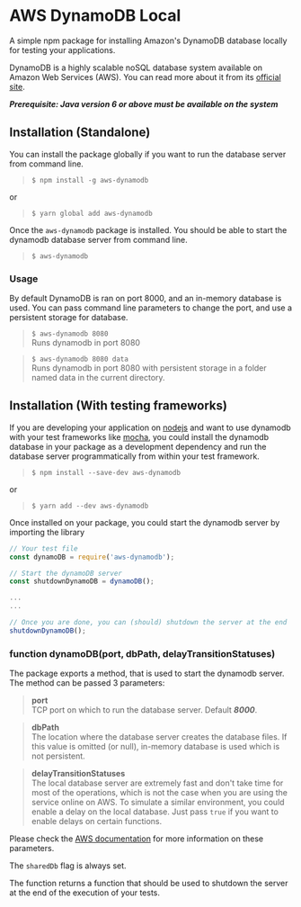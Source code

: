 # AWS DynamoDB Local
A simple npm package for installing Amazon's DynamoDB database locally
for testing your applications.

DynamoDB is a highly scalable noSQL database system available on Amazon
Web Services (AWS). You can read more about it from its 
[official site](https://aws.amazon.com/dynamodb/).

***Prerequisite: Java version 6 or above must be available on the system***

## Installation (Standalone)
You can install the package globally if you want to run the database server
from command line.

> `$ npm install -g aws-dynamodb`  

or

> `$ yarn global add aws-dynamodb`

Once the `aws-dynamodb` package is installed. You should be able to start the
dynamodb database server from command line.

> `$ aws-dynamodb`

### Usage
By default DynamoDB is ran on port 8000, and an in-memory database is used.
You can pass command line parameters to change the port, and use a persistent
storage for database.
> `$ aws-dynamodb 8080`  
  Runs dynamodb in port 8080

> `$ aws-dynamodb 8080 data`  
  Runs dynamodb in port 8080 with persistent storage in a folder named data
  in the current directory.

## Installation (With testing frameworks)
If you are developing your application on [nodejs](https://nodejs.org) and want 
to use dynamodb with your test frameworks like [mocha](https://mochajs.org/), you 
could install the dynamodb database in your package as a development dependency
and run the database server programmatically from within your test framework.

> `$ npm install --save-dev aws-dynamodb`

or

> `$ yarn add --dev aws-dynamodb`

Once installed on your package, you could start the dynamodb server by importing
the library
```javascript
// Your test file
const dynamoDB = require('aws-dynamodb');

// Start the dynamoDB server
const shutdownDynamoDB = dynamoDB();

...
...

// Once you are done, you can (should) shutdown the server at the end
shutdownDynamoDB();
```

### function dynamoDB(port, dbPath, delayTransitionStatuses)
The package exports a method, that is used to start the dynamodb server. The
method can be passed 3 parameters:
> **port**  
TCP port on which to run the database server. Default ***8000***.

> **dbPath**  
The location where the database server creates the database files. If this
value is omitted (or null), in-memory database is used which is not persistent.

> **delayTransitionStatuses**  
The local database server are extremely fast and don't take time for most of
the operations, which is not the case when you are using the service online on 
AWS. To simulate a similar environment, you could enable a delay on the local
database. Just pass `true` if you want to enable delays on certain functions.

Please check the [AWS documentation](http://docs.aws.amazon.com/amazondynamodb/latest/developerguide/DynamoDBLocal.html) 
for more information on these parameters.

The `sharedDb` flag is always set.

The function returns a function that should be used to shutdown the server
at the end of the execution of your tests.

